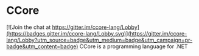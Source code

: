 # CCore

[![Join the chat at https://gitter.im/ccore-lang/Lobby](https://badges.gitter.im/ccore-lang/Lobby.svg)](https://gitter.im/ccore-lang/Lobby?utm_source=badge&utm_medium=badge&utm_campaign=pr-badge&utm_content=badge)
CCore is a programming language for .NET
